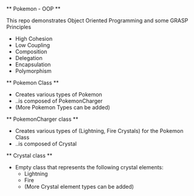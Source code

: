 ** Pokemon - OOP **

This repo demonstrates Object Oriented Programming and some GRASP Principles

  * High Cohesion
  * Low Coupling
  * Composition
  * Delegation
  * Encapsulation
  * Polymorphism
  

** Pokemon Class **
  * Creates various types of Pokemon
  * ..is composed of PokemonCharger
  * (More Pokemon Types can be added)
  
** PokemonCharger class **
  * Creates various types of (Lightning, Fire Crystals) for the Pokemon Class
  * ..is composed of Crystal
  
** Crystal class **
  * Empty class that represents the following crystal elements:
    * Lightning
    * Fire
    * (More Crystal element types can be added)